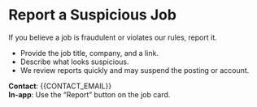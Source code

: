 # Report a Suspicious Job

If you believe a job is fraudulent or violates our rules, report it.

- Provide the job title, company, and a link.
- Describe what looks suspicious.
- We review reports quickly and may suspend the posting or account.

**Contact**: {{CONTACT_EMAIL}}  
**In-app**: Use the “Report” button on the job card.
